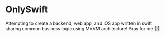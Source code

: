 # OnlySwift

Attempting to create a backend, web app, and iOS app written in swift sharing common business logic using MVVM architecture! Pray for me 🙏🏼
